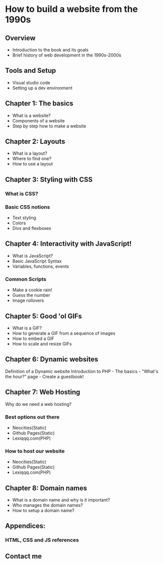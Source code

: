 # How to build a website from the 1990s
## Overview
- Introduction to the book and its goals
- Brief history of web development in the 1990s-2000s
## Tools and Setup

  - Visual studio code
  - Setting up a dev environment
## Chapter 1: The basics
- What is a website?
- Components of a website
- Step by step how to make a website
## Chapter 2: Layouts
- What is a layout?
- Where to find one?
- How to use a layout
## Chapter 3: Styling with CSS
  ### What is CSS?
  ### Basic CSS notions
- Text styling
- Colors
- Divs and flexboxes
## Chapter 4: Interactivity with JavaScript!
  - What is JavaScript?
  - Basic JavaScript Syntax
  - Variables, functions, events
 ### Common Scripts
- Make a cookie rain!
- Guess the number
- Image rollovers
## Chapter 5: Good 'ol GIFs
  - What is a GIF?
  - How to generate a GIF from a sequence of images
  - How to embed a GIF
  - How to scale and resize GIFs
## Chapter 6: Dynamic websites
  Definition of a Dynamic website
  Introduction to PHP
    - The basics
    - "What's the hour?" page
    - Create a guestbook!
## Chapter 7: Web Hosting
  Why do we need a web hosting?
### Best options out there
- Neocities(Static)
- Github Pages(Static)
- Lexiqqq.com(PHP)
### How to host our website
- Neocities(Static)
- Github Pages(Static)
- Lexiqqq.com(PHP)
##  Chapter 8: Domain names
- What is a domain name and why is it  important?
- Who manages the domain names?
- How to setup a domain name?
## Appendices:
### HTML, CSS and JS references
## Contact me